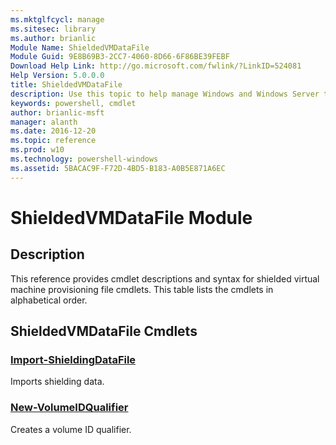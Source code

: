 ```yaml
---
ms.mktglfcycl: manage
ms.sitesec: library
ms.author: brianlic
Module Name: ShieldedVMDataFile
Module Guid: 9E8B69B3-2CC7-4060-8D66-6F86BE39FEBF
Download Help Link: http://go.microsoft.com/fwlink/?LinkID=524081
Help Version: 5.0.0.0
title: ShieldedVMDataFile
description: Use this topic to help manage Windows and Windows Server technologies with Windows PowerShell.
keywords: powershell, cmdlet
author: brianlic-msft
manager: alanth
ms.date: 2016-12-20
ms.topic: reference
ms.prod: w10
ms.technology: powershell-windows
ms.assetid: 5BACAC9F-F72D-4BD5-B183-A0B5E871A6EC
---
```


# ShieldedVMDataFile Module
## Description
This reference provides cmdlet descriptions and syntax for shielded virtual machine provisioning file cmdlets. This table lists the cmdlets in alphabetical order.

## ShieldedVMDataFile Cmdlets
### [Import-ShieldingDataFile](./Import-ShieldingDataFile.md)
Imports shielding data.

### [New-VolumeIDQualifier](./New-VolumeIDQualifier.md)
Creates a volume ID qualifier.


